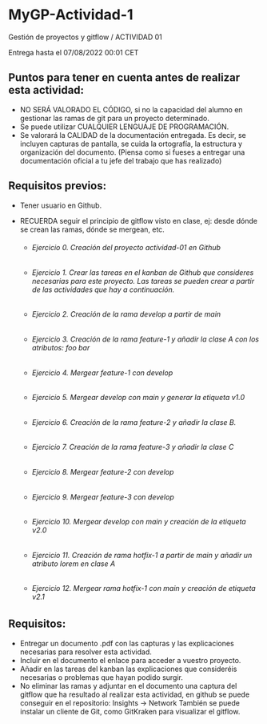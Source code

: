 # MyGP-Actividad-1
Gestión de proyectos y gitflow / ACTIVIDAD 01

Entrega hasta el 07/08/2022 00:01 CET

## Puntos para tener en cuenta antes de realizar esta actividad:
- NO SERÁ VALORADO EL CÓDIGO, si no la capacidad del alumno en gestionar las ramas de git
para un proyecto determinado.
- Se puede utilizar CUALQUIER LENGUAJE DE PROGRAMACIÓN.
- Se valorará la CALIDAD de la documentación entregada. Es decir, se incluyen capturas de pantalla, se cuida la ortografía, la estructura y organización del documento. (Piensa como si fueses a entregar una documentación oficial a tu jefe del trabajo que has realizado)

## Requisitos previos:
- Tener usuario en Github.
- RECUERDA seguir el principio de gitflow visto en clase, ej: desde dónde se crean las ramas, dónde se mergean, etc.

  - ###### *Ejercicio 0*. Creación del proyecto actividad-01 en Github
  - ###### *Ejercicio 1*. Crear las tareas en el kanban de Github que consideres necesarias para este proyecto. Las tareas se pueden crear a partir de las actividades que hay a continuación.
  - ###### *Ejercicio 2*. Creación de la rama develop a partir de main
  - ###### *Ejercicio 3*. Creación de la rama feature-1 y añadir la clase A con los atributos: foo bar
  - ###### *Ejercicio 4*. Mergear feature-1 con develop
  - ###### *Ejercicio 5*. Mergear develop con main y generar la etiqueta v1.0
  - ###### *Ejercicio 6*. Creación de la rama feature-2 y añadir la clase B.
  - ###### *Ejercicio 7*. Creación de la rama feature-3 y añadir la clase C
  - ###### *Ejercicio 8*. Mergear feature-2 con develop
  - ###### *Ejercicio 9*. Mergear feature-3 con develop
  - ###### *Ejercicio 10*. Mergear develop con main y creación de la etiqueta v2.0
  - ###### *Ejercicio 11*. Creación de rama hotfix-1 a partir de main y añadir un atributo lorem en clase A
  - ###### *Ejercicio 12*. Mergear rama hotfix-1 con main y creación de etiqueta v2.1

## Requisitos:
- Entregar un documento .pdf con las capturas y las explicaciones necesarias para resolver
esta actividad.
- Incluir en el documento el enlace para acceder a vuestro proyecto.
- Añadir en las tareas del kanban las explicaciones que consideréis necesarias o problemas
que hayan podido surgir.
- No eliminar las ramas y adjuntar en el documento una captura del gitflow que ha resultado
al realizar esta actividad, en github se puede conseguir en el repositorio:
Insights → Network
También se puede instalar un cliente de Git, como GitKraken para visualizar el gitflow.
